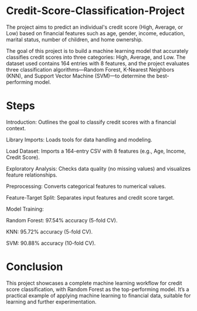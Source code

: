 
# Credit-Score-Classification-Project
The project aims to predict an individual's credit score (High, Average, or Low) based on financial features such as age, gender, income, education, marital status, number of children, and home ownership.

The goal of this project is to build a machine learning model that accurately classifies credit scores into three categories: High, Average, and Low. The dataset used contains 164 entries with 8 features, and the project evaluates three classification algorithms—Random Forest, K-Nearest Neighbors (KNN), and Support Vector Machine (SVM)—to determine the best-performing model.

# Steps

Introduction: Outlines the goal to classify credit scores with a financial context.

Library Imports: Loads tools for data handling and modeling.

Load Dataset: Imports a 164-entry CSV with 8 features (e.g., Age, Income, Credit Score).

Exploratory Analysis: Checks data quality (no missing values) and visualizes feature relationships.

Preprocessing: Converts categorical features to numerical values.

Feature-Target Split: Separates input features and credit score target.

Model Training:

Random Forest: 97.54% accuracy (5-fold CV).

KNN: 95.72% accuracy (5-fold CV).

SVM: 90.88% accuracy (10-fold CV).


# Conclusion
This project showcases a complete machine learning workflow for credit score classification, with Random Forest as the top-performing model. It’s a practical example of applying machine learning to financial data, suitable for learning and further experimentation.
